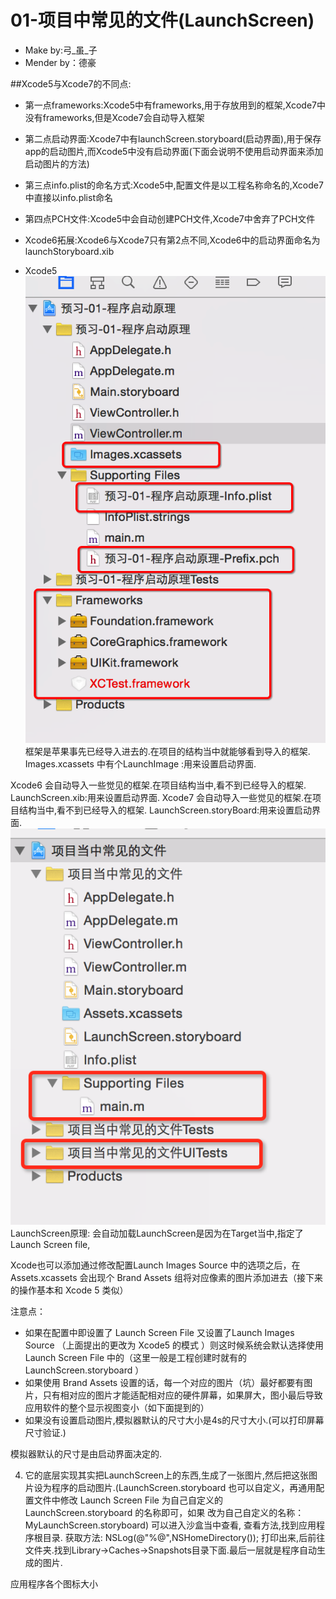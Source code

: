# 01-项目中常见的文件(LaunchScreen)

- Make by:弓_虽_子
- Mender  by：德豪



##Xcode5与Xcode7的不同点:

- 第一点frameworks:Xcode5中有frameworks,用于存放用到的框架,Xcode7中没有frameworks,但是Xcode7会自动导入框架
- 第二点启动界面:Xcode7中有launchScreen.storyboard(启动界面),用于保存app的启动图片,而Xcode5中没有启动界面(下面会说明不使用启动界面来添加启动图片的方法)
- 第三点info.plist的命名方式:Xcode5中,配置文件是以工程名称命名的,Xcode7中直接以info.plist命名
- 第四点PCH文件:Xcode5中会自动创建PCH文件,Xcode7中舍弃了PCH文件

- Xcode6拓展:Xcode6与Xcode7只有第2点不同,Xcode6中的启动界面命名为launchStoryboard.xib

- Xcode5
    ![](images/Snip20151126_1.png)
框架是苹果事先已经导入进去的.在项目的结构当中就能够看到导入的框架.
 Images.xcassets 中有个LaunchImage :用来设置启动界面.

Xcode6
会自动导入一些觉见的框架.在项目结构当中,看不到已经导入的框架.
LaunchScreen.xib:用来设置启动界面.
Xcode7
会自动导入一些觉见的框架.在项目结构当中,看不到已经导入的框架.
LaunchScreen.storyBoard:用来设置启动界面.
![](images/8FDF9819-A1F7-46B6-81E6-46BAE066C6D1.png)
LaunchScreen原理:
会自动加载LaunchScreen是因为在Target当中,指定了Launch Screen file,

Xcode也可以添加通过修改配置Launch Images Source  中的选项之后，在 Assets.xcassets 会出现个 Brand Assets 组将对应像素的图片添加进去（接下来的操作基本和 Xcode 5 类似）

注意点：

- 如果在配置中即设置了 Launch Screen File 又设置了Launch Images Source （上面提出的更改为 Xcode5 的模式 ）则这时候系统会默认选择使用 Launch Screen File 中的（这里一般是工程创建时就有的 LaunchScreen.storyboard ）
- 如果使用 Brand Assets 设置的话，每一个对应的图片（坑）最好都要有图片，只有相对应的图片才能适配相对应的硬件屏幕，如果屏大，图小最后导致应用软件的整个显示视图变小（如下面提到的）
- 如果没有设置启动图片,模拟器默认的尺寸大小是4s的尺寸大小.(可以打印屏幕尺寸验证.)

模拟器默认的尺寸是由启动界面决定的.

4. 它的底层实现其实把LaunchScreen上的东西,生成了一张图片,然后把这张图片设为程序的启动图片.(LaunchScreen.storyboard 也可以自定义，再通用配置文件中修改 Launch Screen File 为自己自定义的 LaunchScreen.storyboard 的名称即可，如果 改为自己自定义的名称：MyLaunchScreen.storyboard)
可以进入沙盒当中查看,
查看方法,找到应用程序根目录.
获取方法: NSLog(@"%@",NSHomeDirectory());
打印出来,后前往文件夹.找到Library->Caches->Snapshots目录下面.最后一层就是程序自动生成的图片.

应用程序各个图标大小





